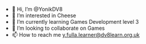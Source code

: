 - 👋 Hi, I’m @YonikDV8
- 👀 I’m interested in Cheese
- 🌱 I’m currently learning Games Development level 3
- 💞️ I’m looking to collaborate on Games
- 📫 How to reach me y.fulla.learner@dv8learn.org.uk

<!---
YonikDV8/YonikDV8 is a ✨ special ✨ repository because its `README.md` (this file) appears on your GitHub profile.
You can click the Preview link to take a look at your changes.
--->
